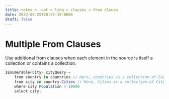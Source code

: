 ```yaml
---
title: notes > .net > linq > clauses > from clause
date: 2022-04-25T20:57:19-0600
draft: false
---
```

# Multiple From Clauses
Use additional from clauses when each element in the source is itself a collection or contains a collection.

```cs
IEnumerable<City> cityQuery =
    from country in countries // Here, countries is a collection of Country objects.
    from city in country.Cities // Here, Cities is a collection of City objects.
    where city.Population > 10000
    select city;
```
